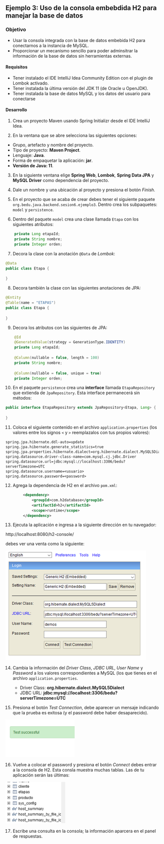## Ejemplo 3: Uso de la consola embebdida H2 para manejar la base de datos

### Objetivo
- Usar la consola integrada con la base de datos embebida H2 para conectarnos a la instancia de MySQL.
- Proporcionar un mecanismo sencillo para poder adminsitrar la información de la base de datos sin herramientas externas.

#### Requisitos
- Tener instalado el IDE IntelliJ Idea Community Edition con el plugin de Lombok activado.
- Tener instalada la última versión del JDK 11 (de Oracle u OpenJDK).
- Tener instalada la base de datos MySQL y los datos del usuario para conectarse


#### Desarrollo

1. Crea un proyecto Maven usando Spring Initializr desde el IDE IntelliJ Idea.

2. En la ventana que se abre selecciona las siguientes opciones:
- Grupo, artefacto y nombre del proyecto.
- Tipo de proyecto: **Maven Project**.
- Lenguaje: **Java**.
- Forma de empaquetar la aplicación: **jar**.
- **Versión de Java: 11**.

3. En la siguiente ventana elige **Spring Web**, **Lombok**, **Spring Data JPA** y **MySQL Driver** como dependencia del proyecto.

4. Dale un nombre y una ubicación al proyecto y presiona el botón *Finish*.

5. En el proyecto que se acaba de crear debes tener el siguiente paquete `org.bedu.java.backend.sesion6.ejemplo3`. Dentro crea los subpaquetes: `model` y `persistence`.

6. Dentro del paquete `model` crea una clase llamada `Etapa` con los siguientes atributos:
```java
    private Long etapaId;
    private String nombre;
    private Integer orden;
```
7. Decora la clase con la anotación `@Data` de *Lombok*:
```java
@Data
public class Etapa {

}
```

8. Decora también la clase con las siguientes anotaciones de JPA:
```java
@Entity
@Table(name = "ETAPAS")
public class Etapa {

}
```

9. Decora los atributos con las siguientes de JPA:
```java
    @Id
    @GeneratedValue(strategy = GenerationType.IDENTITY)
    private Long etapaId;

    @Column(nullable = false, length = 100)
    private String nombre;

    @Column(nullable = false, unique = true)
    private Integer orden;
```

10. En el paquete `persistence` crea una **interface** llamada `EtapaRepository` que extienda de `JpaRepository`. Esta interface permanecerá sin métodos:
```java
public interface EtapaRepository extends JpaRepository<Etapa, Long> {

}
```

11. Coloca el siguiente contenido en el archivo `application.properties` (los valores entre los signos `<` y `>` reemplazalos con tus propios valores):
```
spring.jpa.hibernate.ddl-auto=update
spring.jpa.hibernate.generate_statistics=true
spring.jpa.properties.hibernate.dialect=org.hibernate.dialect.MySQL5Dialect
spring.datasource.driver-class-name=com.mysql.cj.jdbc.Driver
spring.datasource.url=jdbc:mysql://localhost:3306/bedu?serverTimezone=UTC
spring.datasource.username=<usuario>
spring.datasource.password=<password>
```

12. Agrega la dependencia de H2 en el archivo `pom.xml`:

```xml
        <dependency>
            <groupId>com.h2database</groupId>
            <artifactId>h2</artifactId>
            <scope>runtime</scope>
        </dependency>
```

13. Ejecuta la aplicación e ingresa a la siguiente dirección en tu navegador:

http://localhost:8080/h2-console/

debes ver una venta como la siguiente:

![imagen](img/img_01.png)

14. Cambia la información del *Driver Class*, *JDBC URL*, *User Name* y *Password* a los valores correspondientes a MySQL (los que tienes en el archivo `application.properties`.

    - Driver Class: **org.hibernate.dialect.MySQL5Dialect**
    - JDBC URL: **jdbc:mysql://localhost:3306/bedu?serverTimezone=UTC**

15. Presiona el botón *Test Connection*, debe aparecer un mensaje indicando que la prueba es exitosa (y el password debe haber desaparecido).

![imagen](img/img_02.png)


16. Vuelve a colocar el password y presiona el botón *Connect* debes entrar a la consola de H2. Esta consla muestra muchas tablas. Las de tu aplicación serán las últimas:

![imagen](img/img_03.png)

17. Escribe una consulta en la consola; la información aparcera en el panel de respuestas.

